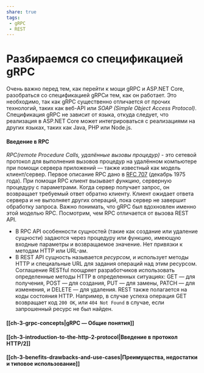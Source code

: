 ```yaml
---
share: true
tags:
 - gRPC
 - REST
---
```

# Разбираемся со спецификацией gRPC
Очень важно перед тем, как перейти к мощи gRPC и ASP.NET Core, разобраться со спецификацией gRPCи тем, как он работает. Это необходимо, так как gRPC существенно отличается от прочих технологий, таких как веб-API или *SOAP (Simple Object Access Protocol)*. Спецификация gRPC не зависит от языка, откуда следует, что реализация в ASP.NET Core может интегрироваться с реализациями на других языках, таких как Java, PHP или Node.js.
#### Введение в RPC
*RPC(remote Procedure Calls, удалённые вызовы процедур)* - это сетевой протокол для выполнения вызовов процедур на удалённом компьютере при помощи сервера приложений — также известный как модель клиент/сервер. Первое описание RPC дано в [RFC 707](https://www.rfc-editor.org/info/rfc707) (декабрь 1975 года).
При помощи RPC клиент вызывает *функцию*, серверную процедуру с параметрами. Когда сервер получает запрос, он возвращает требуемый ответ обратно клиенту. Клиент ожидает ответа сервера и не выполняет других операций, пока сервер не завершит обработку запроса.
Важно понимать, что gRPC был вдохновлен именно этой моделью RPC. Посмотрим, чем RPC отличается от вызова REST API.
 - В RPC API особенности сущностей (такие как создание или удаление сущности) задаются через процедуру или функцию, имеющую входные параметры и возвращаемое значение. Нет привязки к методам HTTP или URL-ам.
 - В REST API сущность называется *ресурсом*, и использует методы HTTP и специальные URL для задания операций над этим ресурсом. Соглашение RESTful поощряет разработчиков использовать определенные методы HTTP в определенных ситуациях: GET — для получения, POST — для создания, PUT — для замены, PATCH — для изменения, и DELETE — для удаления. REST также полагается на коды состояния HTTP. Например, в случае успеха операция GET возвращает код `200 OK`, или `404 Not Found` в случае, если запрошенный ресурс не был найден.

#### [[ch-3-grpc-concepts|gRPC — Общие понятия]]
#### [[ch-3-introduction-to-the-http-2-protocol|Введение в протокол HTTP/2]]
#### [[ch-3-benefits-drawbacks-and-use-cases|Преимущества, недостатки и типовое использование]]